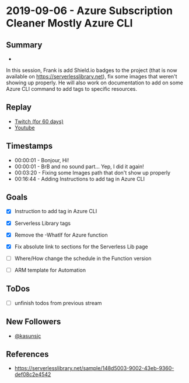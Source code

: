 
# 2019-09-06 - Azure Subscription Cleaner Mostly Azure CLI 

## Summary
-

In this session, Frank is add Shield.io badges to the project (that is now available on https://serverlesslibrary.net), fix some images that weren't showing up properly. He will also work on documentation to add on some Azure CLI command to add tags to specific resources.

## Replay


- [Twitch (for 60 days)](https://www.twitch.tv/videos/477593141)
- [Youtube](https://youtu.be/IYXCw8cF3iw)


## Timestamps


- 00:00:01 - Bonjour, Hi!
- 00:00:01 - BrB and no sound part... Yep, I did it again!
- 00:03:20 - Fixing some Images path that don't show up properly 
- 00:16:44 - Adding Instructions to add tag in Azure CLI


Goals
-----

- [X] Instruction to add tag in Azure CLI
- [X] Serverless Library tags
- [X] Remove the -WhatIf for Azure function
- [X] Fix absolute link to sections for the Serverless Lib page
- [ ] Where/How change the schedule in the Function version
- [ ] ARM template for Automation


ToDos
-----
- [ ] unfinish todos from previous stream


New Followers
-------------

- [@kasunsjc](https://www.twitch.tv/kasunsjc)


References
----------

- https://serverlesslibrary.net/sample/148d5003-9002-43eb-9360-def08c2e4542